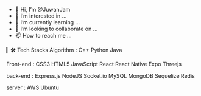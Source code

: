 - 👋 Hi, I’m @JuwanJam
- 👀 I’m interested in ...
- 🌱 I’m currently learning ...
- 💞️ I’m looking to collaborate on ...
- 📫 How to reach me ...

<!---
JuwanJam/JuwanJam is a ✨ special ✨ repository because its `README.md` (this file) appears on your GitHub profile.
You can click the Preview link to take a look at your changes.
--->


▎🛠 Tech Stacks
Algorithm : C++ Python Java

Front-end : CSS3 HTML5 JavaScript React React Native Expo Threejs

back-end : Express.js NodeJS Socket.io MySQL MongoDB Sequelize Redis

server : AWS Ubuntu

